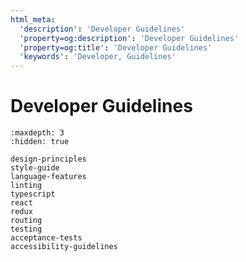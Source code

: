 ```yaml
---
html_meta:
  'description': 'Developer Guidelines'
  'property=og:description': 'Developer Guidelines'
  'property=og:title': 'Developer Guidelines'
  'keywords': 'Developer, Guidelines'
---
```


# Developer Guidelines

```{toctree}
:maxdepth: 3
:hidden: true

design-principles
style-guide
language-features
linting
typescript
react
redux
routing
testing
acceptance-tests
accessibility-guidelines
```
